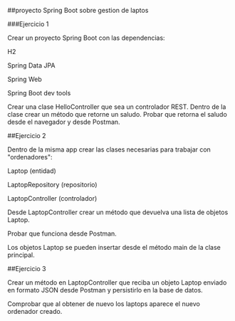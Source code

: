 ##proyecto Spring Boot sobre gestion de laptos

###Ejercicio 1

Crear un proyecto Spring Boot con las dependencias:

H2

Spring Data JPA

Spring Web

Spring Boot dev tools

Crear una clase HelloController que sea un controlador REST. Dentro de la clase crear un método que retorne un saludo. Probar que retorna el saludo desde el navegador y desde Postman.

##Ejercicio 2

Dentro de la misma app crear las clases necesarias para trabajar con "ordenadores":

Laptop (entidad)

LaptopRepository (repositorio)

LaptopController (controlador)

Desde LaptopController crear un método que devuelva una lista de objetos Laptop.

Probar que funciona desde Postman.

Los objetos Laptop se pueden insertar desde el método main de la clase principal.

##Ejercicio 3

Crear un método en LaptopController que reciba un objeto Laptop enviado en formato JSON desde Postman y persistirlo en la base de datos.

Comprobar que al obtener de nuevo los laptops aparece el nuevo ordenador creado.